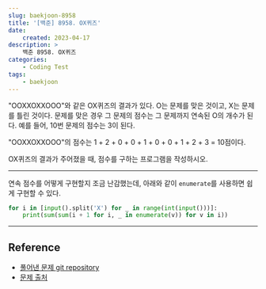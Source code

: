 ```yaml
---
slug: baekjoon-8958
title: '[백준] 8958. OX퀴즈'
date:
    created: 2023-04-17
description: >
    백준 8958. OX퀴즈
categories:
    - Coding Test
tags:
    - baekjoon
---
```


"OOXXOXXOOO"와 같은 OX퀴즈의 결과가 있다. O는 문제를 맞은 것이고, X는 문제를 틀린 것이다. 문제를 맞은 경우 그 문제의 점수는 그 문제까지 연속된 O의 개수가 된다. 예를 들어, 10번 문제의 점수는 3이 된다.  

"OOXXOXXOOO"의 점수는 1 + 2 + 0 + 0 + 1 + 0 + 0 + 1 + 2 + 3 = 10점이다.  

OX퀴즈의 결과가 주어졌을 때, 점수를 구하는 프로그램을 작성하시오.  

<!-- more -->

---

연속 점수를 어떻게 구현할지 조금 난감했는데, 아래와 같이 `enumerate`를 사용하면 쉽게 구현할 수 있다.  

```python
for i in [input().split('X') for _ in range(int(input()))]:
    print(sum(sum(i + 1 for i, _ in enumerate(v)) for v in i))
```

---
## Reference
- [풀어낸 문제 git repository](https://github.com/djccnt15/coding_test)
- [문제 출처](https://www.acmicpc.net/problem/8958)
